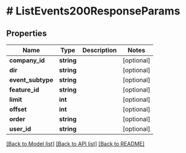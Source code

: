 # # ListEvents200ResponseParams

## Properties

Name | Type | Description | Notes
------------ | ------------- | ------------- | -------------
**company_id** | **string** |  | [optional]
**dir** | **string** |  | [optional]
**event_subtype** | **string** |  | [optional]
**feature_id** | **string** |  | [optional]
**limit** | **int** |  | [optional]
**offset** | **int** |  | [optional]
**order** | **string** |  | [optional]
**user_id** | **string** |  | [optional]

[[Back to Model list]](../../README.md#models) [[Back to API list]](../../README.md#endpoints) [[Back to README]](../../README.md)
